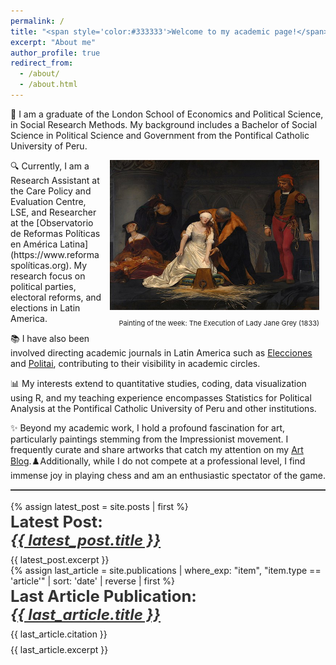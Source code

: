 ```yaml
---
permalink: /
title: "<span style='color:#333333'>Welcome to my academic page!</span>"
excerpt: "About me"
author_profile: true
redirect_from: 
  - /about/
  - /about.html
---
```



👋 I am a graduate of the London School of Economics and Political Science, in Social Research Methods. My background includes a Bachelor of Social Science in Political Science and Government from the Pontifical Catholic University of Peru.

<div style="float: right; margin: 0px 10px 0px 10px;">
    <img src="images/lady_jane.jpg" width="335" height="240">
    <p style="font-size: 11px; text-align: right;">Painting of the week: The Execution of Lady Jane Grey (1833)</p>
</div>
🔍 Currently, I am a Research Assistant at the Care Policy and Evaluation Centre, LSE, and Researcher at the [Observatorio de Reformas Políticas en América Latina](https://www.reformaspolíticas.org). My research focus on political parties, electoral reforms, and elections in Latin America. 

📚 I have also been involved directing academic journals in Latin America such as [Elecciones](https://revistas.onpe.gob.pe/index.php/elecciones) and [Politai](https://revistas.pucp.edu.pe/index.php/politai), contributing to their visibility in academic circles.

📊 My interests extend to quantitative studies, coding, data visualization using R, and my teaching experience encompasses Statistics for Political Analysis at the Pontifical Catholic University of Peru and other institutions.

✨ Beyond my academic work, I hold a profound fascination for art, particularly paintings stemming from the Impressionist movement. I frequently curate and share artworks that catch my attention on my [Art Blog](https://artchronicles.tumblr.com/).♟️Additionally, while I do not compete at a professional level, I find immense joy in playing chess and am an enthusiastic spectator of the game.
<br>
<div style="text-align: left; margin: 0; padding: 0;">
  <!-- Top Border Line -->
  <div style="border-top: 2px solid #333333; margin: 0; padding: 0;"></div>
<br>
<!-- Alert Content -->
<div style="text-align: left; margin: 1; padding: 0;">
  {% assign latest_post = site.posts | first %}
  <h4 style="font-size: 1.6rem; margin: 0; color: #333333;">Latest Post:</h4>
  <h5 style="font-size: 1.5rem; margin: 0;">
    <a href="{{ latest_post.url }}" style="text-decoration: underline; color: #333333;">
      {{ latest_post.title }}
    </a>
  </h5>
  <p style="margin: 0.5rem 0 0 0;">{{ latest_post.excerpt }}</p>
</div>
<div style="text-align: left; margin: 1; padding: 0;">
  {% assign last_article = site.publications | where_exp: "item", "item.type == 'article'" | sort: 'date' | reverse | first %}
  <h4 style="font-size: 1.6rem; margin: 0; color: #333333;">Last Article Publication:</h4>
  <h5 style="font-size: 1.5rem; margin: 0;">
    <a href="{{ last_article.url }}" style="text-decoration: underline; color: #333333;">
      {{ last_article.title }}
    </a>
  </h5>
  <p style="margin: 0.5rem 0 0 0;">{{ last_article.citation }}</p>
  <p style="margin: 0.5rem 0 0 0;">{{ last_article.excerpt }}</p>
</div>

